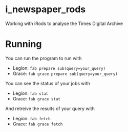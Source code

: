 # i_newspaper_rods
Working with iRods to analyse the Times Digital Archive

# Running

You can run the program to run with
 * Legion: `fab prepare sub(query=your_query)`
 * Grace: `fab grace prepare sub(query=your_query)`

You can see the status of your jobs with

* Legion: `fab stat`
* Grace: `fab grace stat`

And retreive the results of your query with

* Legion: `fab fetch`
* Grace: `fab grace fetch`

